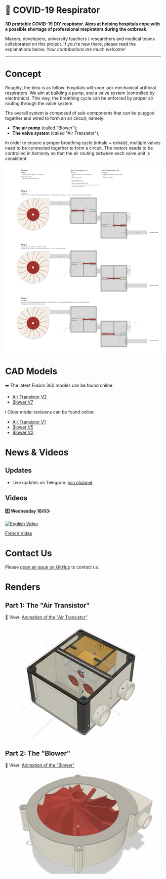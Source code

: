 🦠 COVID-19 Respirator
=====

**3D printable COVID-19 DIY respirator. Aims at helping hospitals cope with a possible shortage of professional respirators during the outbreak.**

Makers, developers, university teachers / researchers and medical teams collaborated on this project. If you're new there, please read the explanations below. _Your contributions are much welcome!_

---

# Concept

Roughly, the idea is as follow: hospitals will soon lack mechanical artificial respirators. We aim at building a pump, and a valve system (controlled by electronics). This way, the breathing cycle can be enforced by proper air routing through the valve system.

The overall system is composed of sub-components that can be plugged together and wired to form an air circuit, namely:

- **The air pump** (called "Blower");
- **The valve system** (called "Air Transistor");

In order to ensure a proper breathing cycle (inhale + exhale), multiple valves need to be connected together to form a circuit. The motors needs to be controlled in harmony so that the air routing between each valve unit is consistent.

![Overview scheme](./schemes/Overview/Overview.png)

# CAD Models

➡️ The latest Fusion 360 models can be found online:

* [Air Transistor V2](https://a360.co/2Unrwtp)
* [Blower V7](https://a360.co/2vCDqHA)

ℹ️ Older model revisions can be found online:

* [Air Transistor V1](https://a360.co/2IS0x3U)
* [Blower V5](https://a360.co/3bbVesb)
* [Blower V2](https://a360.co/33sQ6xi)

# News & Videos

## Updates

* Live updates on Telegram: [join channel](https://t.me/joinchat/AAAAAE_99-k7pKZur-GXCQ).

## Videos

#### 1️⃣ Wednesday 18/03:

[![English Video](https://img.youtube.com/vi/jv3o3x21038/0.jpg)](https://www.youtube.com/watch?v=jv3o3x21038)

[French Video](https://www.youtube.com/watch?v=tUfBgUm1w74)

# Contact Us

Please [open an issue on GitHub](https://github.com/covid-response-projects/covid-respirator/issues/new) to contact us.

# Renders

## Part 1: The "Air Transistor"

🎦 View: [Animation of the "Air Transistor"](./schemes/Air%20Transistor/Air%20Transistor%20(Animation%201).mp4)

![Air Transistor Concept](./schemes/Air%20Transistor/Air%20Transistor%20(Render%201).png)

## Part 2: The "Blower"

🎦 View: [Animation of the "Blower"](./schemes/Blower/Blower%20(Animation%201).mp4)

![Blower Concept](./schemes/Blower/Blower%20(Render%201).png)

